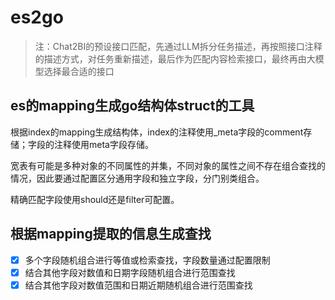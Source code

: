 # es2go

> 注：Chat2BI的预设接口匹配，先通过LLM拆分任务描述，再按照接口注释的描述方式，对任务重新描述，最后作为匹配内容检索接口，最终再由大模型选择最合适的接口

## es的mapping生成go结构体struct的工具

根据index的mapping生成结构体，index的注释使用_meta字段的comment存储；字段的注释使用meta字段存储。

宽表有可能是多种对象的不同属性的并集，不同对象的属性之间不存在组合查找的情况，因此要通过配置区分通用字段和独立字段，分门别类组合。

精确匹配字段使用should还是filter可配置。

## 根据mapping提取的信息生成查找

- [x] 多个字段随机组合进行等值或检索查找，字段数量通过配置限制
- [x] 结合其他字段对数值和日期字段随机组合进行范围查找
- [x] 结合其他字段对数值范围和日期近期随机组合进行范围查找
